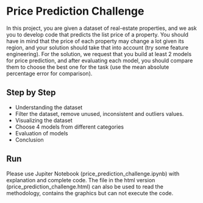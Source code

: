 # Price Prediction Challenge

In this project, you are given a dataset of real-estate properties, and we ask you to develop code that predicts the list price of a property. You should have in mind that the price of each property may change a lot given its region, and your solution should take that into account (try some feature engineering).
For the solution, we request that you build at least 2 models for price prediction, and after evaluating each model, you should compare them to choose the best one for the task (use the mean absolute percentage error for comparison).

## Step by Step
* Understanding the dataset
* Filter the dataset, remove unused, inconsistent and outliers values.
* Visualizing the dataset
* Choose 4 models from different categories 
* Evaluation of models
* Conclusion

## Run

Please use Jupiter Notebook (price_prediction_challenge.ipynb) with explanation and complete code. 
The file in the html version (price_prediction_challenge.html) can also be used to read the methodology, contains the graphics but can not execute the code.
